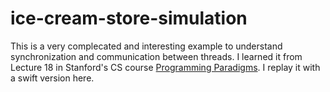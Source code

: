 # ice-cream-store-simulation

This is a very complecated and interesting example to understand synchronization and communication between threads. I learned it from Lecture 18 in Stanford's CS course [Programming Paradigms](https://see.stanford.edu/Course/CS107). I replay it with a swift version here. 

